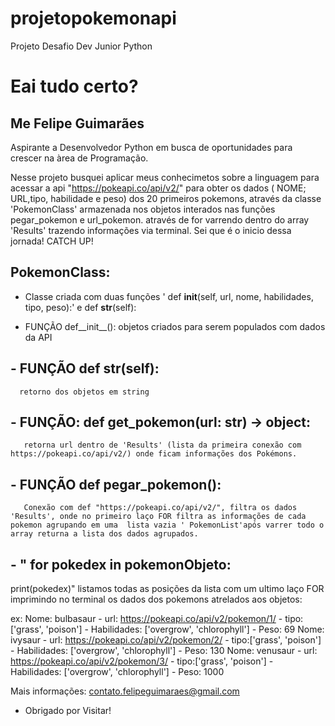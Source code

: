 # projetopokemonapi
Projeto Desafio Dev Junior Python
 
# Eai tudo certo?
 
## Me Felipe Guimarães
 
Aspirante a Desenvolvedor Python em busca de oportunidades para crescer na àrea de Programação.
 
 
Nesse projeto busquei aplicar meus conhecimetos sobre a linguagem para acessar a api "https://pokeapi.co/api/v2/" para obter os dados 
( NOME; URL,tipo, habilidade e peso) dos 20 primeiros pokemons, através da classe 'PokemonClass' armazenada nos objetos interados nas funções pegar_pokemon e 
url_pokemon. através de for varrendo dentro do array 'Results' trazendo informações via terminal. Sei que é o inicio dessa jornada! CATCH UP! 


## PokemonClass:
  - Classe criada com duas funções ' def __init__(self, url, nome, habilidades, tipo, peso):' e def __str__(self):
   
  - FUNÇÃO def__init__(): objetos criados para serem populados com dados da API
   
 ## - FUNÇÃO def __str__(self):
      retorno dos objetos em string
   
## -  FUNÇÃO: def get_pokemon(url: str) -> object:
       retorna url dentro de 'Results' (lista da primeira conexão com https://pokeapi.co/api/v2/) onde ficam informações dos Pokémons.
   
 ## -  FUNÇÃO def pegar_pokemon(): 
       Conexão com def "https://pokeapi.co/api/v2/", filtra os dados 'Results', onde no primeiro laço FOR filtra as informações de cada pokemon agrupando em uma  lista vazia ' PokemonList'após varrer todo o array returna a lista dos dados agrupados.
   
## - " for pokedex in pokemonObjeto:
  print(pokedex)" listamos todas as posições da lista com um ultimo laço FOR imprimindo no terminal os dados dos pokemons atrelados aos objetos:
   
   ex: Nome: bulbasaur - url: https://pokeapi.co/api/v2/pokemon/1/ - tipo:['grass', 'poison'] - Habilidades: ['overgrow', 'chlorophyll'] - Peso: 69
       Nome: ivysaur - url: https://pokeapi.co/api/v2/pokemon/2/ - tipo:['grass', 'poison'] - Habilidades: ['overgrow', 'chlorophyll'] - Peso: 130
       Nome: venusaur - url: https://pokeapi.co/api/v2/pokemon/3/ - tipo:['grass', 'poison'] - Habilidades: ['overgrow', 'chlorophyll'] - Peso: 1000
   
  Mais informações: contato.felipeguimaraes@gmail.com

- Obrigado por Visitar!
 

